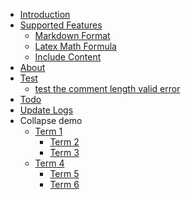 - [Introduction]()
- [Supported Features](/Supported_Features)
  - [Markdown Format](/Markdown_Format)
  - [Latex Math Formula](/Latex_Math_Formula)
  - [Include Content](/Include_Content)
- [About](/about)
- [Test](/Test)
  - [test the comment length valid error](/test_the_comment_length_valid_error)
- [Todo](/todo)
- [Update Logs](/update_log)
- Collapse demo
  - [Term 1](/t1)
    - [Term 2](/t2)
    - [Term 3](/t3)
  - [Term 4](/t4)
    - [Term 5](/t5)
    - [Term 6](/t6)

